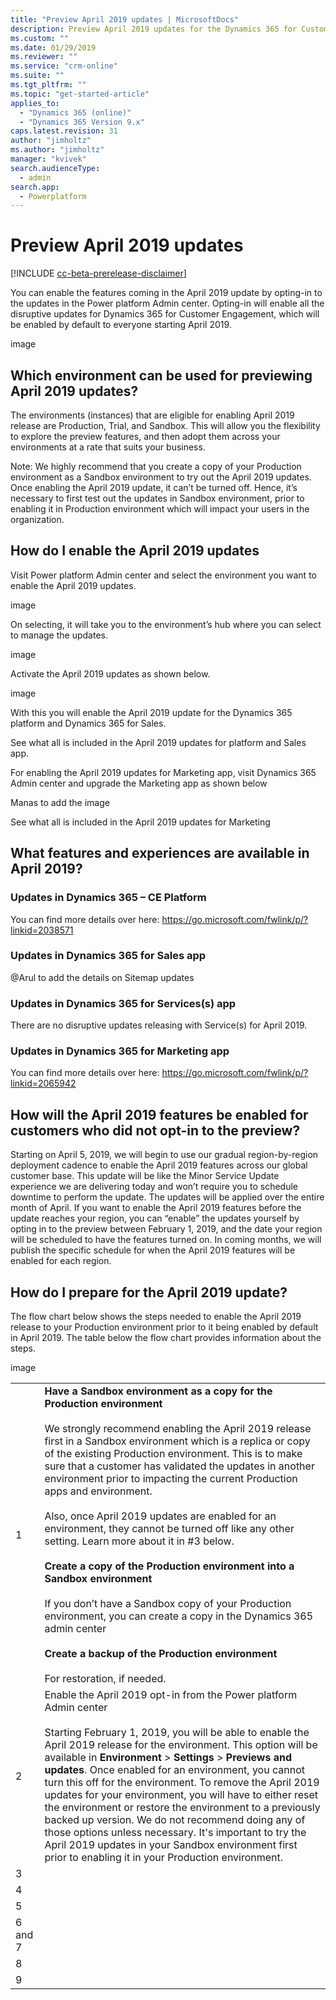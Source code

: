 ```yaml
---
title: "Preview April 2019 updates | MicrosoftDocs"
description: Preview April 2019 updates for the Dynamics 365 for Customer Engagement platform.
ms.custom: ""
ms.date: 01/29/2019
ms.reviewer: ""
ms.service: "crm-online"
ms.suite: ""
ms.tgt_pltfrm: ""
ms.topic: "get-started-article"
applies_to: 
  - "Dynamics 365 (online)"
  - "Dynamics 365 Version 9.x"
caps.latest.revision: 31
author: "jimholtz"
ms.author: "jimholtz"
manager: "kvivek"
search.audienceType: 
  - admin
search.app: 
  - Powerplatform
---
```

# Preview April 2019 updates

[!INCLUDE [cc-beta-prerelease-disclaimer](../includes/cc-beta-prerelease-disclaimer.md)]

You can enable the features coming in the April 2019 update by opting-in to the updates in the Power platform Admin center. Opting-in will enable all the disruptive updates for Dynamics 365 for Customer Engagement, which will be enabled by default to everyone starting April 2019.

image

## Which environment can be used for previewing April 2019 updates?

The environments (instances) that are eligible for enabling April 2019 release are Production, Trial, and Sandbox. This will allow you the flexibility to explore the preview features, and then adopt them across your environments at a rate that suits your business.

Note: We highly recommend that you create a copy of your Production environment as a Sandbox environment to try out the April 2019 updates. Once enabling the April 2019 update, it can’t be turned off. Hence, it’s necessary to first test out the updates in Sandbox environment, prior to enabling it in Production environment which will impact your users in the organization.

## How do I enable the April 2019 updates

Visit Power platform Admin center and select the environment you want to enable the April 2019 updates.

image

On selecting, it will take you to the environment’s hub where you can select to manage the updates.

image

Activate the April 2019 updates as shown below.

image

With this you will enable the April 2019 update for the Dynamics 365 platform and Dynamics 365 for Sales.

See what all is included in the April 2019 updates for platform and Sales app.

For enabling the April 2019 updates for Marketing app, visit Dynamics 365 Admin center and upgrade the Marketing app as shown below

Manas to add the image

See what all is included in the April 2019 updates for Marketing

## What features and experiences are available in April 2019?  

### Updates in Dynamics 365 – CE Platform

You can find more details over here: https://go.microsoft.com/fwlink/p/?linkid=2038571

### Updates in Dynamics 365 for Sales app
@Arul to add the details on Sitemap updates

### Updates in Dynamics 365 for Services(s) app
There are no disruptive updates releasing with Service(s) for April 2019. 

### Updates in Dynamics 365 for Marketing app
You can find more details over here: https://go.microsoft.com/fwlink/p/?linkid=2065942

## How will the April 2019 features be enabled for customers who did not opt-in to the preview?
Starting on April 5, 2019, we will begin to use our gradual region-by-region deployment cadence to enable the April 2019 features across our global customer base. This update will be like the Minor Service Update experience we are delivering today and won’t require you to schedule downtime to perform the update. The updates will be applied over the entire month of April. If you want to enable the April 2019 features before the update reaches your region, you can “enable” the updates yourself by opting in to the preview between February 1, 2019, and the date your region will be scheduled to have the features turned on. In coming months, we will publish the specific schedule for when the April 2019 features will be enabled for each region.

## How do I prepare for the April 2019 update?
The flow chart below shows the steps needed to enable the April 2019 release to your Production environment prior to it being enabled by default in April 2019. The table below the flow chart provides information about the steps.

image


|  |  |
|---------|---------|
|1     | **Have a Sandbox environment as a copy for the Production environment** <br/><br/>We strongly recommend enabling the April 2019 release first in a Sandbox environment which is a replica or copy of the existing Production environment. This is to make sure that a customer has validated the updates in another environment prior to impacting the current Production apps and environment.<br/> <br/> Also, once April 2019 updates are enabled for an environment, they cannot be turned off like any other setting. Learn more about it in #3 below.<br/><br/>**Create a copy of the Production environment into a Sandbox environment**<br/><br/>If you don’t have a Sandbox copy of your Production environment, you can create a copy in the Dynamics 365 admin center<br/><br/>**Create a backup of the Production environment**<br/> <br/> For restoration, if needed.   |
|2     | Enable the April 2019 opt-in from the Power platform Admin center<br/><br/>Starting February 1, 2019,  you will be able to enable the April 2019 release for the environment. This option will be available in **Environment** > **Settings** > **Previews and updates**. Once enabled for an environment, you cannot turn this off for the environment. To remove the April 2019 updates for your environment, you will have to either reset the environment or restore the environment to a previously backed up version. We do not recommend doing any of those options unless necessary. It's important to try the April 2019 updates in your Sandbox environment first prior to enabling it in your Production environment.        |
|3     |         |
|4     |         |
|5     |         |
|6 and 7     |         |
|8     |         |
|9     |         |
